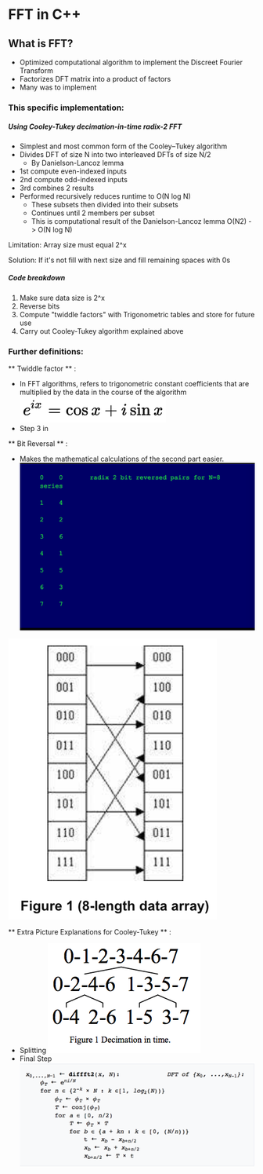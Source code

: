 # FFT in C++

## What is FFT?
* Optimized computational algorithm to implement the Discreet Fourier Transform
* Factorizes DFT matrix into a product of factors
* Many was to implement


### This specific implementation:
##### Using Cooley-Tukey decimation-in-time radix-2 FFT
* Simplest and most common form of the Cooley–Tukey algorithm
* Divides DFT of size N into two interleaved DFTs of size N/2
  * By Danielson-Lancoz lemma
* 1st compute even-indexed inputs
* 2nd compute odd-indexed inputs
* 3rd combines 2 results
* Performed recursively reduces runtime to O(N log N)
  * These subsets then divided into their subsets
  * Continues until 2 members per subset
  * This is computational result of the Danielson-Lancoz lemma O(N2) -> O(N log N)

Limitation: Array size must equal 2^x

Solution: If it's not fill with next size and fill remaining spaces with 0s

##### Code breakdown
1. Make sure data size is 2^x
2. Reverse bits
3. Compute "twiddle factors" with Trigonometric tables and store for future use
4. Carry out Cooley-Tukey algorithm explained above

### Further definitions:

** Twiddle factor ** :
* In FFT algorithms, refers to trigonometric constant coefficients that are multiplied by the data in the course of the algorithm ![Figure 1](Images/Factors.png?raw=true)
* Step 3 in

** Bit Reversal ** :
* Makes the mathematical calculations of the second part easier.
![Figure 1](Images/BitReversal2.png?raw=true)

 ![Figure 1](Images/BitReversal.png?raw=true)




** Extra Picture Explanations for Cooley-Tukey ** :
* Splitting
 ![Figure 1](Images/Splitting.png?raw=true)
* Final Step
![Figure 1](Images/PseudoCode.png?raw=true)
